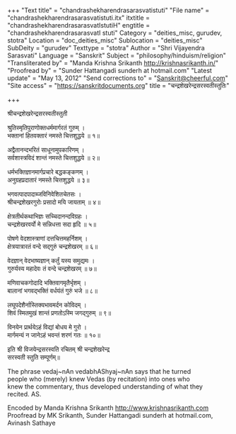 +++
"Text title" = "chandrashekharendrasarasvatistuti"
"File name" = "chandrashekharendrasarasvatistuti.itx"
itxtitle = "chandrashekharendrasarasvatIstutiH"
engtitle = "chandrashekharendrasarasvatI stuti"
Category = "deities_misc, gurudev, stotra"
Location = "doc_deities_misc"
Sublocation = "deities_misc"
SubDeity = "gurudev"
Texttype = "stotra"
Author = "Shri Vijayendra Sarasvati"
Language = "Sanskrit"
Subject = "philosophy/hinduism/religion"
"Transliterated by" = "Manda Krishna Srikanth http://krishnasrikanth.in/"
"Proofread by" = "Sunder Hattangadi sunderh at hotmail.com"
"Latest update" = "May 13, 2012"
"Send corrections to" = "Sanskrit@cheerful.com"
"Site access" = "https://sanskritdocuments.org"
title = "चन्द्रशेखरेन्द्रसरस्वतीस्तुतिः"

+++
  
 श्रीचन्द्रशेखरेन्द्रसरस्वतीस्तुती   
  
श्रुतिस्मृतिपुराणोक्तधर्ममार्गरतं गुरुम् ।  
भक्तानां हितवक्तारं नमस्ते चित्तशुद्धये ॥ १॥  
  
अद्वैतानन्दभरितं साधूनामुपकारिणम् ।  
सर्वशास्त्रविदं शान्तं नमस्ते चित्तशुद्धये ॥ २॥  
  
धर्मभक्तिज्ञानमार्गप्रचारे बद्धकङ्कणम् ।  
अनुग्रहप्रदातारं नमस्ते चित्तशुद्धये ॥ ३॥  
  
भगवत्पादपादाब्जविनिवेशितचेतसः ।  
श्रीचन्द्रशेखरगुरोः प्रसादो मयि जायताम् ॥ ४॥  
  
क्षेत्रतीर्थकथाभिज्ञः सच्चिदानन्दविग्रहः ।  
चन्द्रशेखरवर्यो मे सन्निधत्ता सदा हृदि ॥ ५॥  
  
पोषणे वेदशास्त्राणां दत्तचित्तमहर्निशम् ।  
क्षेत्रयात्रारतं वन्दे सद्गुरुं चन्द्रशेखरम् ॥ ६॥  
  
वेदज्ञान् वेदभाष्यज्ञान् कर्तुं यस्य समुद्यमः ।  
गुरुर्यस्य महादेवः तं वन्दे चन्द्रशेखरम् ॥ ७॥  
  
मणिवाचकगोदादि भक्तिवागमृतैर्भृशम् ।  
बालानां भगवद्भक्तिं वर्धयंतं गुरुं भजे ॥ ८॥  
  
लघूपदेशैर्नास्तिक्यभावमर्दन कोविदम् ।  
शिवं स्मितमुखं शान्तं प्रणतोऽस्मि जगद्गुरुम् ॥ ९॥  
  
विनयेन प्रार्थयेऽहं विद्यां बोधय मे गुरो ।  
मार्गमन्यं न जानेऽहं भवन्तं शरणं गतः ॥ १०॥  
  
इति श्री विजयेन्द्रसरस्वति रचितम् श्री चन्द्रशेखरेन्द्र  
सरस्वती स्तुति सम्पूर्णम्॥  
  
  
  
The phrase vedaj~nAn vedabhAShyaj~nAn says that he turned  
people who (merely) knew Vedas (by recitation) into ones who  
knew the commentary, thus developed understanding of what they  
recited. AS.  
  
Encoded by Manda Krishna Srikanth http://www.krishnasrikanth.com  
Proofread by MK Srikanth, Sunder Hattangadi sunderh at hotmail.com,  
Avinash Sathaye  
  
